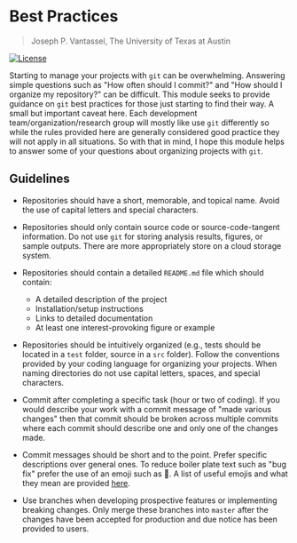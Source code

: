 # Best Practices

> Joseph P. Vantassel, The University of Texas at Austin

[![License](https://img.shields.io/badge/license-CC--By--SA--4.0-brightgreen.svg)](https://github.com/jpvantassel/git-course/blob/master/LICENSE.md)

Starting to manage your projects with `git` can be overwhelming. Answering
simple questions such as "How often should I commit?" and "How should I organize
my repository?" can be difficult. This module seeks to provide
guidance on `git` best practices for those just starting to find their way.
A small but important caveat here. Each development team/organization/research
group will mostly like use `git` differently so while the rules provided
here are generally considered good practice they will not apply in all
situations. So with that in mind, I hope this module helps to answer some of
your questions about organizing projects with `git`.

## Guidelines

- Repositories should have a short, memorable, and topical name. Avoid the use
of capital letters and special characters.

- Repositories should only contain source code or source-code-tangent
information. Do not use `git` for storing analysis results, figures, or sample
outputs. There are more appropriately store on a cloud storage system.

- Repositories should contain a detailed `README.md` file which should contain:
  - A detailed description of the project
  - Installation/setup instructions
  - Links to detailed documentation
  - At least one interest-provoking figure or example

- Repositories should be intuitively organized (e.g., tests should be located in
a `test` folder, source in a `src` folder). Follow the conventions provided by
your coding language for organizing your projects. When naming directories do
not use capital letters, spaces, and special characters.

- Commit after completing a specific task (hour or two of coding). If you
would describe your work with a commit message of "made various changes" then
that commit should be broken across multiple commits where each commit should
describe one and only one of the changes made.

- Commit messages should be short and to the point. Prefer specific descriptions
over general ones. To reduce boiler plate text such as "bug fix" prefer the use
of an emoji such as :bug:. A list of useful emojis and what they mean are
provided [here](../adv/emojis.md).

- Use branches when developing prospective features or implementing breaking
changes. Only merge these branches into `master` after the changes have been
accepted for production and due notice has been provided to users.
